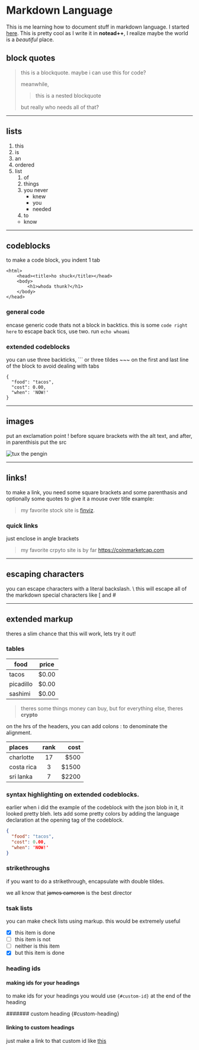 # Markdown Language

This is me learning how to document stuff in markdown language. I started [here](https://www.markdownguide.org/getting-started/). This is pretty cool as I write it in **notead++**, I realize maybe the world is a *beautiful* place.

## block quotes

> this is a blockquote. maybe i can use this for code?
> 
> meanwhile,
>> this is a nested blockquote
>
> but really who needs all of that?

---

## lists

1. this
2. is
3. an
4. ordered
5. list
	1. of
	2. things
	3. you never
		- knew
		- you
		- needed
	4. to
	- know

---

## codeblocks
to make a code block, you indent 1 tab

	<html>
		<head><title>ho shuck</title></head>
		<body>
			<h1>whoda thunk?</h1>
		</body>
	</head>
	
### general code
encase generic code thats not a block in backtics.
this is some `code right here`
to escape back tics, use two. run ``echo whoami``

### extended codeblocks
you can use three backticks, \`\`\` or three tildes \~\~\~ on the first and last line of the block to avoid dealing with tabs

```
{
  "food": "tacos",
  "cost": 0.00,
  "when": 'NOW!'
}
```
---	

## images

put an exclamation point \! before square brackets with the alt text, and after, in parenthisis put the src

![tux the pengin](https://d33wubrfki0l68.cloudfront.net/e7ed9fe4bafe46e275c807d63591f85f9ab246ba/e2d28/assets/images/tux.png)

---

## links!
to make a link, you need some square brackets and some parenthasis and optionally some quotes to give it a mouse over title
example: 
> my favorite stock site is [finviz](https://www.finviz.com "a great place to viz some fin").

### quick links
just enclose in angle brackets
> my favorite crpyto site is by far <https://coinmarketcap.com>

---

## escaping characters
you can escape characters with a literal backslash. \\ this will escape all of the markdown special characters like \[ and \#

---

## extended markup
theres a slim chance that this will work, lets try it out!

### tables

| food | price |
| --- | --- |
| tacos | $0.00 |
| picadillo | $0.00 | 
| sashimi | $0.00 |

> theres some things money can buy, but for everything else, theres **crypto**

on the hrs of the headers, you can add colons \: to denominate the alignment. 

| places | rank | cost | 
| :--- | :---: | ---: |
| charlotte | 17 | $500 |
| costa rica | 3 | $1500 |
| sri lanka | 7 | $2200 |

### syntax highlighting on extended codeblocks.

earlier when i did the example of the codeblock with the json blob in it, it looked pretty bleh. lets add some pretty colors by adding the language declaration at the opening tag of the codeblock.

```json
{
  "food": "tacos",
  "cost": 0.00,
  "when": 'NOW!'
}
```

### strikethroughs
if you want to do a strikethrough, encapsulate with double tildes.

we all know that ~~james cameron~~ is the best director

### tsak lists
you can make check lists using markup. this would be extremely useful
- [x] this item is done
- [ ] this item is not
- [ ] neither is this item
- [x] but this item is done

### heading ids

#### making ids for your headings
to make ids for your headings you would use `{#custom-id}` at the end of the heading

####### custom heading {#custom-heading}

#### linking to custom headings
just make a link to that custom id like [this](#custom-heading "click here to find out more")